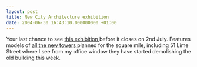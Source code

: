 ```yaml
---
layout: post
title: New City Architecture exhibition
date: 2004-06-30 16:43:10.000000000 +01:00
---
```

Your last chance to see <a href="http://www.newcityarchitecture.com">this exhibition </a>before it closes on 2nd July. Features models of <a href="http://www.newcityarchitecture.com/exhibitiongallery/exhibitiongallery1.html">all the new towers </a>planned for the square mile, including 51 Lime Street where I see from my office window they have started demolishing the old building this week.
